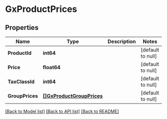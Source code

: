 # GxProductPrices

## Properties
Name | Type | Description | Notes
------------ | ------------- | ------------- | -------------
**ProductId** | **int64** |  | [default to null]
**Price** | **float64** |  | [default to null]
**TaxClassId** | **int64** |  | [default to null]
**GroupPrices** | [**[]GxProductGroupPrices**](GXProductGroupPrices.md) |  | [default to null]

[[Back to Model list]](../README.md#documentation-for-models) [[Back to API list]](../README.md#documentation-for-api-endpoints) [[Back to README]](../README.md)

